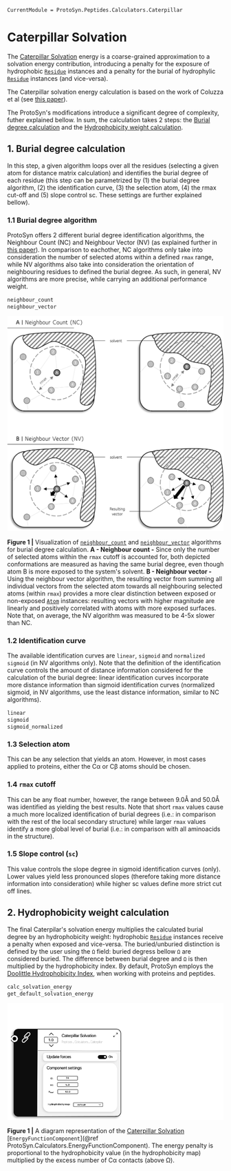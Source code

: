```@meta
CurrentModule = ProtoSyn.Peptides.Calculators.Caterpillar
```

# Caterpillar Solvation

The [Caterpillar Solvation](@ref) energy is a coarse-grained approximation to a solvation energy contribution, introducing a penalty for the exposure of hydrophobic [`Residue`](@ref) instances and a penalty for the burial of hydrophylic [`Residue`](@ref) instances (and vice-versa). 

The Caterpillar solvation energy calculation is based on the work of Coluzza
et al (see [this paper](https://journals.plos.org/plosone/article?id=10.1371/journal.pone.0020853)).

The ProtoSyn's modifications introduce a significant degree of complexity, futher explained bellow. In sum, the calculation takes 2 steps: the [Burial degree calculation](@ref) and the [Hydrophobicity weight calculation](@ref).


## 1. Burial degree calculation

In this step, a given algorithm loops over all the residues (selecting a given
atom for distance matrix calculation) and identifies the burial degree of each
residue (this step can be parametrized by (1) the burial degree algorithm, (2)
the identification curve, (3) the selection atom, (4) the rmax cut-off and (5)
slope control sc. These settings are further explained bellow).

### 1.1 Burial degree algorithm
ProtoSyn offers 2 different burial degree identification algorithms, the Neighbour Count (NC) and Neighbour Vector (NV) (as explained further in [this paper](https://pubmed.ncbi.nlm.nih.gov/19234730/)). In comparison to eachother, NC algorithms only take into consideration the number of selected atoms within a defined `rmax` range, while NV algorithms also take into consideration the orientation of neighbouring residues to defined the burial degree. As such, in general, NV algorithms are more precise, while carrying an additional performance weight.

```@docs
neighbour_count
neighbour_vector
```

![ProtoSyn Neighbour Count Neighbour Vector](../../../assets/ProtoSyn-nc-nv.png)

**Figure 1 |** Visualization of [`neighbour_count`](@ref) and [`neighbour_vector`](@ref) algorithms for burial degree calculation. **A - Neighbour count -** Since only the number of selected atoms within the `rmax` cutoff is accounted for, both depicted conformations are measured as having the same burial degree, even though atom B is more exposed to the system's solvent. **B - Neighbour vector -** Using the neighbour vector algorithm, the resulting vector from summing all individual vectors from the selected atom towards all neighbouring selected atoms (within `rmax`) provides a more clear distinction between exposed or non-exposed [`Atom`](@ref) instances: resulting vectors with higher magnitude are linearly and positively correlated with atoms with more exposed surfaces. Note that, on average, the NV algorithm was measured to be 4-5x slower than NC.

### 1.2 Identification curve
The available identification curves are `linear`, `sigmoid` and `normalized sigmoid`
(in NV algorithms only). Note that the definition of the identification curve
controls the amount of distance information considered for the calculation of
the burial degree: linear identification curves incorporate more distance
information than sigmoid identification curves (normalized sigmoid, in NV
algorithms, use the least distance information, similar to NC algorithms).

```@docs
linear
sigmoid
sigmoid_normalized
```

### 1.3 Selection atom
This can be any selection that yields an atom. However, in most cases applied
to proteins, either the Cα or Cβ atoms should be chosen.

### 1.4 `rmax` cutoff
This can be any float number, however, the range between 9.0Å and 50.0Å was
identified as yielding the best results. Note that short `rmax` values cause a
much more localized identification of burial degrees (i.e.: in comparison with
the rest of the local secondary structure) while larger `rmax` values identify a more
global level of burial (i.e.: in comparison with all aminoacids in the
structure).

### 1.5 Slope control (`sc`)
This value controls the slope degree in sigmoid identification curves (only). Lower
values yield less pronounced slopes (therefore taking more distance
information into consideration) while higher sc values define more strict
cut off lines.

## 2. Hydrophobicity weight calculation

The final Caterpilar's solvation energy multiplies the calculated burial degree by an hydrophobicity weight: hydrophobic [`Residue`](@ref) instances receive a penalty when exposed and vice-versa. The buried/unburied distinction is defined by the user using the `Ω` field: buried degress bellow `Ω` are considered buried. The difference between burial degree and `Ω` is then multiplied by the hydrophobicity index. By default, ProtoSyn employs the [Doolittle Hydrophobicity Index](https://resources.qiagenbioinformatics.com/manuals/clcgenomicsworkbench/650/Hydrophobicity_scales.html), when working with proteins and peptides.

```@docs
calc_solvation_energy
get_default_solvation_energy
```

![ProtoSyn Caterpillar Solvation](../../../assets/ProtoSyn-caterpillar-solvation.png)

**Figure 1 |** A diagram representation of the [Caterpillar Solvation](@ref) [`EnergyFunctionComponent`](@ref ProtoSyn.Calculators.EnergyFunctionComponent). The energy penalty is proportional to the hydrophobicity value (in the hydrophobicity map) multiplied by the excess number of Cα contacts (above Ω).